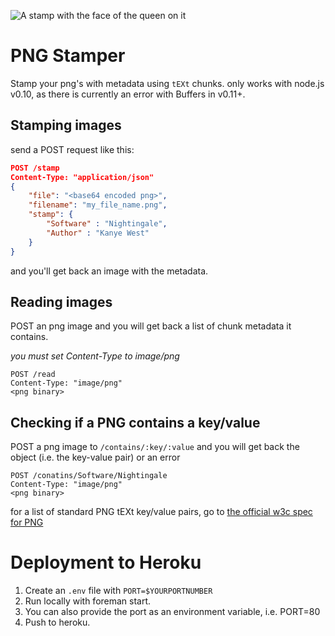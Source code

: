 ![A stamp with the face of the queen on it](http://i.imgur.com/6CmgCQM.png)
# PNG Stamper

Stamp your png's with metadata using `tEXt` chunks. only works with node.js v0.10, as there is currently an error with Buffers in v0.11+.

## Stamping images
send a POST request like this:

```json
POST /stamp
Content-Type: "application/json"
{
    "file": "<base64 encoded png>",
    "filename": "my_file_name.png",
    "stamp": {
        "Software" : "Nightingale",
        "Author" : "Kanye West"
    }
}
```

and you'll get back an image with the metadata.


## Reading images
POST an png image and you will get back a list of chunk metadata it contains.

*you must set Content-Type to image/png*

```
POST /read
Content-Type: "image/png"
<png binary>
```



## Checking if a PNG contains a key/value
POST a png image to `/contains/:key/:value` and you will get back the object (i.e. the key-value pair) or an error

```
POST /conatins/Software/Nightingale
Content-Type: "image/png"
<png binary>
```

for a list of standard PNG tEXt key/value pairs, go to [the official w3c spec for PNG](http://www.w3.org/TR/PNG/#11keywords)

# Deployment to Heroku
1. Create an `.env` file with `PORT=$YOURPORTNUMBER`
2. Run locally with foreman start.
3. You can also provide the port as an environment variable, i.e. PORT=80
4. Push to heroku.
